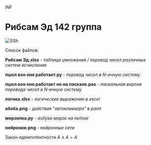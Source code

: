 INF
# Рибсам Эд 142 группа
![SSh](https://blogger.googleusercontent.com/img/b/R29vZ2xl/AVvXsEi9MnPC34ivRXFb29-U51AnDOj3wNreMEJVC7-msLNluuAQ5PJOokwd1astCY4rxDhzhhTR5R60OmIFOb-A4zASMxjGlcAj7ntCE6Y1-WedRSNlyU1ZLjakEzMIPd-W2Jz9_qn8_rGI7qCF_KpjYmJJQpzMTJv-BWxJ2bQb44rUU06_BtkgM_SJcRLP_A/s1600/starship.jpg)

Список файлов:

__Рибсам Эд.xlsx__ - _таблица умножения / перевод чисел различных систем исчисления_

__пшол вон оно работает.py__ - _перевод чисел в N-ичную систему_

__пшол вон оно работает но на паскале.pas__ - _паскальная версия перевода чисел в N-ичную систему_

__логика.xlsx__ - _логические выражения в excel_

__абоба.png__ - _действия "автокликкера" в paint_

__морзилка.py__ - _азбука морзе на питохе_

__нейронки.png__ - _нейронные сети_

Закон идемпотентности
$A \wedge A=A$
